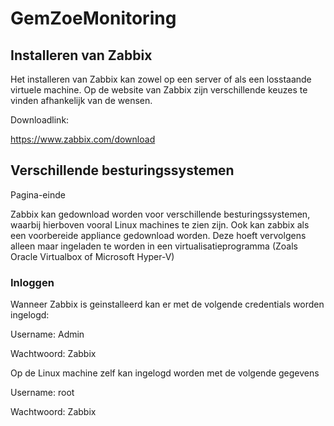 # GemZoeMonitoring

## Installeren van Zabbix 

Het installeren van Zabbix kan zowel op een server of als een losstaande virtuele machine. Op de website van Zabbix zijn verschillende keuzes te vinden afhankelijk van de wensen. 

Downloadlink: 

https://www.zabbix.com/download 

 

## Verschillende besturingssystemen 

 

 

Pagina-einde 

Zabbix kan gedownload worden voor verschillende besturingssystemen, waarbij hierboven vooral Linux machines te zien zijn. Ook kan zabbix als een voorbereide appliance gedownload worden. Deze hoeft vervolgens alleen maar ingeladen te worden in een virtualisatieprogramma (Zoals Oracle Virtualbox of Microsoft Hyper-V) 

 

 

### Inloggen 

Wanneer Zabbix is geinstalleerd kan er met de volgende credentials worden ingelogd: 

Username: Admin 

Wachtwoord: Zabbix 

 

Op de Linux machine zelf kan ingelogd worden met de volgende gegevens 

Username: root 

Wachtwoord: Zabbix 
